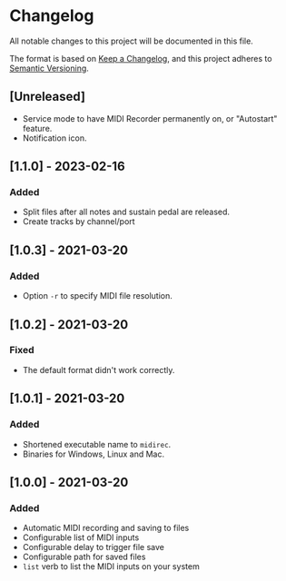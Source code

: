 # Changelog

All notable changes to this project will be documented in this file.

The format is based on [Keep a Changelog](https://keepachangelog.com/en/1.0.0/),
and this project adheres to [Semantic Versioning](https://semver.org/spec/v2.0.0.html).

## [Unreleased]

- Service mode to have MIDI Recorder permanently on, or "Autostart" feature.
- Notification icon.

## [1.1.0] - 2023-02-16

### Added
- Split files after all notes and sustain pedal are released.
- Create tracks by channel/port

## [1.0.3] - 2021-03-20

### Added

- Option `-r` to specify MIDI file resolution.

## [1.0.2] - 2021-03-20

### Fixed

- The default format didn't work correctly.

## [1.0.1] - 2021-03-20

### Added

- Shortened executable name to `midirec`.
- Binaries for Windows, Linux and Mac.

## [1.0.0] - 2021-03-20

### Added

- Automatic MIDI recording and saving to files
- Configurable list of MIDI inputs
- Configurable delay to trigger file save
- Configurable path for saved files
- `list` verb to list the MIDI inputs on your system
